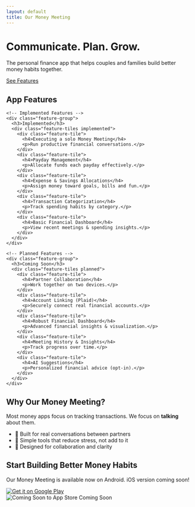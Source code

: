 ```yaml
---
layout: default
title: Our Money Meeting
---
```


<div class="hero">
  <h1>Communicate. Plan. Grow.</h1>
  <p>The personal finance app that helps couples and families build better money habits together.</p>
  <a class="cta-button" href="#features">See Features</a>
</div>

<section id="features" class="features">
  <h2>App Features</h2>

  <div class="features-grid">

    <!-- Implemented Features -->
    <div class="feature-group">
      <h3>Implemented</h3>
      <div class="feature-tiles implemented">
        <div class="feature-tile">
          <h4>Executing a solo Money Meeting</h4>
          <p>Run productive financial conversations.</p>
        </div>
        <div class="feature-tile">
          <h4>Payday Management</h4>
          <p>Allocate funds each payday effectively.</p>
        </div>
        <div class="feature-tile">
          <h4>Expense & Savings Allocations</h4>
          <p>Assign money toward goals, bills and fun.</p>
        </div>
        <div class="feature-tile">
          <h4>Transaction Categorization</h4>
          <p>Track spending habits by category.</p>
        </div>
        <div class="feature-tile">
          <h4>Basic Financial Dashboard</h4>
          <p>View recent meetings & spending insights.</p>
        </div>
      </div>
    </div>

    <!-- Planned Features -->
    <div class="feature-group">
      <h3>Coming Soon</h3>
      <div class="feature-tiles planned">
        <div class="feature-tile">
          <h4>Partner Collaboration</h4>
          <p>Work together on two devices.</p>
        </div>
        <div class="feature-tile">
          <h4>Account Linking (Plaid)</h4>
          <p>Securely connect real financial accounts.</p>
        </div>
        <div class="feature-tile">
          <h4>Robust Financial Dashboard</h4>
          <p>Advanced financial insights & visualization.</p>
        </div>
        <div class="feature-tile">
          <h4>Meeting History & Insights</h4>
          <p>Track progress over time.</p>
        </div>
        <div class="feature-tile">
          <h4>AI Suggestions</h4>
          <p>Personalized financial advice (opt-in).</p>
        </div>
      </div>
    </div>

  </div>
</section>




<section id="value" class="value-prop">
  <div class="value-inner">
    <h2>Why Our Money Meeting?</h2>
    <p class="lead">Most money apps focus on tracking transactions. We focus on <strong>talking</strong> about them.</p>
    <ul class="value-list">
      <li>💬 Built for real conversations between partners</li>
      <li>🧠 Simple tools that reduce stress, not add to it</li>
      <li>🤝 Designed for collaboration and clarity</li>
    </ul>
  </div>
</section>

<section id="download" class="download-cta">
  <h2>Start Building Better Money Habits</h2>
  <p>Our Money Meeting is available now on Android. iOS version coming soon!</p>
  <div class="store-buttons">
    <a href="https://play.google.com/store/apps/details?id=com.ourmoneymeeting.ourmoneymeeting" target="_blank">
      <img src="/assets/images/google-play-badge.png" alt="Get it on Google Play" />
    </a>
    <div class="coming-soon">
      <img src="/assets/images/Download_on_the_App_Store_Badge_US-UK_RGB_blk_092917.svg" alt="Coming Soon to App Store" />
      <span>Coming Soon</span>
    </div>
  </div>
</section>
